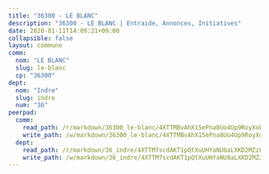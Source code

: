 ```yaml
---
title: "36300 - LE BLANC"
description: "36300 - LE BLANC | Entraide, Annonces, Initiatives"
date: 2020-01-11T14:09:21+09:00
collapsible: false
layout: commune
comm:
  nom: "LE BLANC"
  slug: le-blanc
  cp: "36300"
dept:
  nom: "Indre"
  slug: indre
  num: "36"
peerpad:
  comm:
    read_path: /r/markdown/36300_le-blanc/4XTTMBvAhX15ePna8Uo4Up9RoyXoEKWoNosb3v1QfxJjdZaUG
    write_path: /w/markdown/36300_le-blanc/4XTTMBvAhX15ePna8Uo4Up9RoyXoEKWoNosb3v1QfxJjdZaUG-K3TgUyNhgEdCDUQYub2L3QBtYMpLgZDN8ahKCDRwQrxQd1rGq8VLPCsQjW7CvQaCYpJyWxYRVsrbyg9xuTp6FrLuWLGNsLWqU8ebW3aef5vZhqRWvjqFgA9BGQJmSz6EJqbEPwZz
  dept:
    read_path: /r/markdown/36_indre/4XTTM7scdAKT1pQtXuUHYaNU8aLXKD2MZzUyDRUiaoLJH1te1
    write_path: /w/markdown/36_indre/4XTTM7scdAKT1pQtXuUHYaNU8aLXKD2MZzUyDRUiaoLJH1te1-K3TgUJm9AdSDNtPtmMKFa5Tiw77X4i7zf6CsTYrtgVdahxAwuJV6RAfi8dWyH9wrbVDRxjX7knrwwECg7WApeuWQ945kurMeJLQeKJv4CQZseab78J3HMioZhgr2H44E9b6FqBoT
---
```



